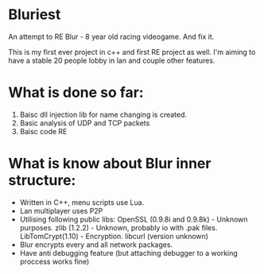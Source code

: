 # Bluriest
An attempt to RE Blur - 8 year old racing videogame. And fix it.

This is my first ever project in c++ and first RE project as well. I'm aiming to have a stable 20 people lobby in lan and couple other features.

# What is done so far:

1) Baisc dll injection lib for name changing is created.
2) Basic analysis of UDP and TCP packets
3) Baisc code RE

# What is know about Blur inner structure:

- Written in C++, menu scripts use Lua.
- Lan multiplayer uses P2P
- Utilising following public libs:
OpenSSL (0.9.8i and 0.9.8k) - Unknown purposes.
zlib (1.2.2) - Unknown, probably io with .pak files.
LibTomCrypt(1.10) - Encryption. 
libcurl (version unknown)
- Blur encrypts every and all network packages.
- Have anti debugging feature (but attaching debugger to a working proccess works fine)



